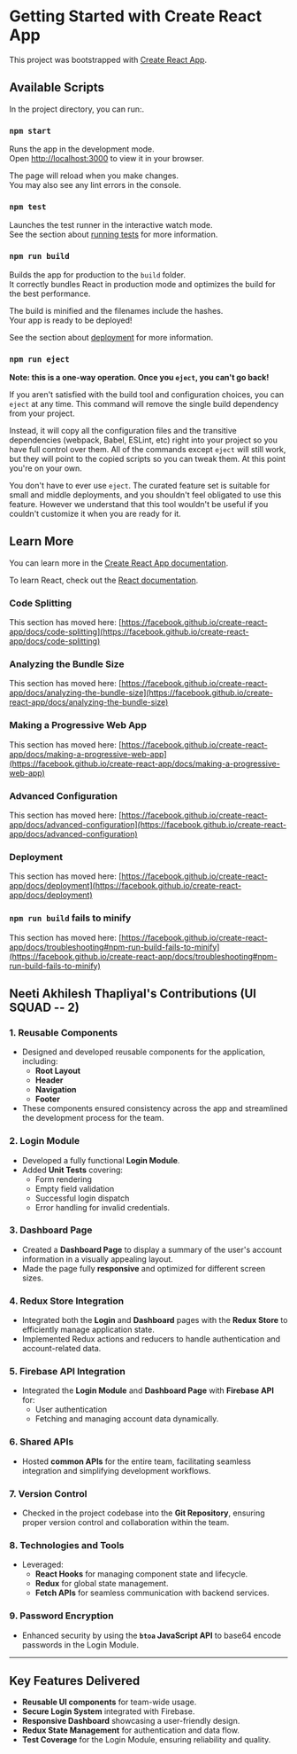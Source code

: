 # Getting Started with Create React App

This project was bootstrapped with [Create React App](https://github.com/facebook/create-react-app).

## Available Scripts

In the project directory, you can run:.

### `npm start`

Runs the app in the development mode.\
Open [http://localhost:3000](http://localhost:3000) to view it in your browser.

The page will reload when you make changes.\
You may also see any lint errors in the console.

### `npm test`

Launches the test runner in the interactive watch mode.\
See the section about [running tests](https://facebook.github.io/create-react-app/docs/running-tests) for more information.

### `npm run build`

Builds the app for production to the `build` folder.\
It correctly bundles React in production mode and optimizes the build for the best performance.

The build is minified and the filenames include the hashes.\
Your app is ready to be deployed!

See the section about [deployment](https://facebook.github.io/create-react-app/docs/deployment) for more information.

### `npm run eject`

**Note: this is a one-way operation. Once you `eject`, you can't go back!**

If you aren't satisfied with the build tool and configuration choices, you can `eject` at any time. This command will remove the single build dependency from your project.

Instead, it will copy all the configuration files and the transitive dependencies (webpack, Babel, ESLint, etc) right into your project so you have full control over them. All of the commands except `eject` will still work, but they will point to the copied scripts so you can tweak them. At this point you're on your own.

You don't have to ever use `eject`. The curated feature set is suitable for small and middle deployments, and you shouldn't feel obligated to use this feature. However we understand that this tool wouldn't be useful if you couldn't customize it when you are ready for it.

## Learn More

You can learn more in the [Create React App documentation](https://facebook.github.io/create-react-app/docs/getting-started).

To learn React, check out the [React documentation](https://reactjs.org/).

### Code Splitting

This section has moved here: [https://facebook.github.io/create-react-app/docs/code-splitting](https://facebook.github.io/create-react-app/docs/code-splitting)

### Analyzing the Bundle Size

This section has moved here: [https://facebook.github.io/create-react-app/docs/analyzing-the-bundle-size](https://facebook.github.io/create-react-app/docs/analyzing-the-bundle-size)

### Making a Progressive Web App

This section has moved here: [https://facebook.github.io/create-react-app/docs/making-a-progressive-web-app](https://facebook.github.io/create-react-app/docs/making-a-progressive-web-app)

### Advanced Configuration

This section has moved here: [https://facebook.github.io/create-react-app/docs/advanced-configuration](https://facebook.github.io/create-react-app/docs/advanced-configuration)

### Deployment

This section has moved here: [https://facebook.github.io/create-react-app/docs/deployment](https://facebook.github.io/create-react-app/docs/deployment)

### `npm run build` fails to minify

This section has moved here: [https://facebook.github.io/create-react-app/docs/troubleshooting#npm-run-build-fails-to-minify](https://facebook.github.io/create-react-app/docs/troubleshooting#npm-run-build-fails-to-minify)


## Neeti Akhilesh Thapliyal's Contributions (UI SQUAD -- 2)

### 1. **Reusable Components**
   - Designed and developed reusable components for the application, including:
     - **Root Layout**
     - **Header**
     - **Navigation**
     - **Footer**
   - These components ensured consistency across the app and streamlined the development process for the team.

### 2. **Login Module**
   - Developed a fully functional **Login Module**.
   - Added **Unit Tests** covering:
     - Form rendering
     - Empty field validation
     - Successful login dispatch
     - Error handling for invalid credentials.

### 3. **Dashboard Page**
   - Created a **Dashboard Page** to display a summary of the user's account information in a visually appealing layout.
   - Made the page fully **responsive** and optimized for different screen sizes.

### 4. **Redux Store Integration**
   - Integrated both the **Login** and **Dashboard** pages with the **Redux Store** to efficiently manage application state.
   - Implemented Redux actions and reducers to handle authentication and account-related data.

### 5. **Firebase API Integration**
   - Integrated the **Login Module** and **Dashboard Page** with **Firebase API** for:
     - User authentication
     - Fetching and managing account data dynamically.

### 6. **Shared APIs**
   - Hosted **common APIs** for the entire team, facilitating seamless integration and simplifying development workflows.

### 7. **Version Control**
   - Checked in the project codebase into the **Git Repository**, ensuring proper version control and collaboration within the team.

### 8. **Technologies and Tools**
   - Leveraged:
     - **React Hooks** for managing component state and lifecycle.
     - **Redux** for global state management.
     - **Fetch APIs** for seamless communication with backend services.

### 9. **Password Encryption**
   - Enhanced security by using the **`btoa` JavaScript API** to base64 encode passwords in the Login Module.

---

## Key Features Delivered
- **Reusable UI components** for team-wide usage.
- **Secure Login System** integrated with Firebase.
- **Responsive Dashboard** showcasing a user-friendly design.
- **Redux State Management** for authentication and data flow.
- **Test Coverage** for the Login Module, ensuring reliability and quality.